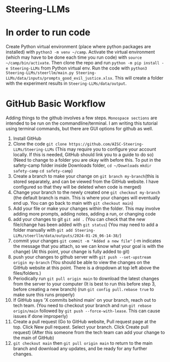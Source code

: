 # Steering-LLMs

# In order to run code
Create Python virtual environment (place where python packages are installed) with ``python3 -m venv ~/camp``. Activate the virtual environment (which may have to be done each time you run code) with ``source ~/camp/bin/activate``. Then clone the repo and run ``python -m pip install -e Steering-LLMs`` from Python virtual env. Run the code with ``python3 Steering-LLMs/steerllm/main.py Steering-LLMs/data/inputs/prompts_good_evil_justice.xlsx``. This will create a folder with the experiment results in ``Steering-LLMs/data/output``.

# GitHub Basic Workflow
Adding things to the github involves a few steps. ``Monospace sections`` are intended to be run on the commandline/terminal. I am writing this tutorial using terminal commands, but there are GUI options for github as well.


1. Install GitHub
2. Clone the code ``git clone https://github.com/AISC-Steering-LLMs/Steering-LLMs`` (This may require you to configure your account locally. If this is needed, GitHub should link you to a guide to do so) (Need to change to a folder you are okay with before this. To put in the safety-camp folder inside Downloads folder, ``cd ~/Downloads`` ``mkdir safety-camp`` ``cd safety-camp``)
3. Create a branch to make your change on ``git branch my-branch``(this is stored separately, and can be viewed from the GitHub website. I have configured so that they will be deleted when code is merged)
4. Change your branch to the newly created one ``git checkout my-branch`` (the default branch is main. This is where your changes will eventually end up. You can go back to main with ``git checkout main``)
5. Add your file or make your changes within the folder. This may involve adding more prompts, adding notes, adding a run, or changing code
6. add your changes to git ``git add .`` (You can check that the new file/change has been added with ``git status``) (You may need to add a folder manually with ``git add Steering-LLMs/steerllm/data/outputs/2024-01-26_06-14-38/``)
7. commit your changes ``git commit -m "Added a new file"`` (-m indicates the message that you attach, so we can know what your goal is with the change) (At this point, your change is fully added to git)
8. push your changes to github server with ``git push --set-upstream origin my-branch`` (You should be able to view the changes on the GitHub website at this point. There is a dropdown at top left above the files/folders.)
9. Periodically run ``git pull origin main`` to download the latest changes from the server to your computer (It is best to run this before step 3, before creating a new branch) (run ``git config pull.rebase true`` to make sure this runs properly)
10. If GitHub says 'X commits behind main' on your branch, reach out to tech team. (You need to checkout your branch and run ``git rebase origin/main`` followed by ``git push --force-with-lease``. This can cause issues if done improperly)
11. Create a pull request (Go to GitHub website, Pull request page at the top. Click New pull request. Select your branch. Click Create pull request) (After this someone from the tech team can add your change to the main of GitHub)
12. ``git checkout main`` then ``git pull origin main`` to return to the main branch and download any updates, and be ready for any further changes. 
